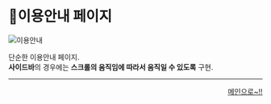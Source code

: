 # 📌이용안내 페이지

![이용안내](https://user-images.githubusercontent.com/88878686/180646881-7cdfc660-6b8f-4f59-8478-972025021492.JPG)   

단순한 이용안내 페이지.   
**사이드바**의 경우에는 **스크롤의 움직임에 따라서 움직일 수 있도록** 구현.   

***
<div align="right">   
  
[메인으로~!!](https://github.com/kcat2201/finalproject/blob/main/%EA%B5%AC%ED%98%84%EC%84%A4%EB%AA%85/%ED%9A%8C%EC%9B%90%EB%A9%94%EC%9D%B8.md)   

</div>
